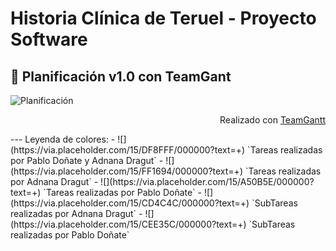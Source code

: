 # Historia Clínica de Teruel - Proyecto Software

 :calendar: Planificación v1.0 con TeamGant
---
![Planificación](https://github.com/800710/ProyectoSoftware21-22/blob/main/planificacionv1.0-teamgantt.png)
<p align="right">Realizado con <a href="https://prod.teamgantt.com">TeamGantt</a></p>
---
Leyenda de colores:
- ![](https://via.placeholder.com/15/DF8FFF/000000?text=+) `Tareas realizadas por Pablo Doñate y Adnana Dragut`
- ![](https://via.placeholder.com/15/FF1694/000000?text=+) `Tareas realizadas por Adnana Dragut`
- ![](https://via.placeholder.com/15/A50B5E/000000?text=+) `Tareas realizadas por Pablo Doñate`
- ![](https://via.placeholder.com/15/CD4C4C/000000?text=+) `SubTareas realizadas por Adnana Dragut`
- ![](https://via.placeholder.com/15/CEE35C/000000?text=+) `SubTareas realizadas por Pablo Doñate`
